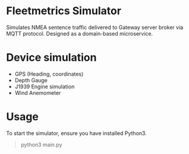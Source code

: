# Fleetmetrics Simulator
Simulates NMEA sentence traffic delivered to Gateway server broker via MQTT protocol. Designed as a domain-based microservice.

# Device simulation
* GPS (Heading, coordinates)
* Depth Gauge
* J1939 Engine simulation
* Wind Anemometer

# Usage
To start the simulator, ensure you have installed Python3.

> python3 main.py